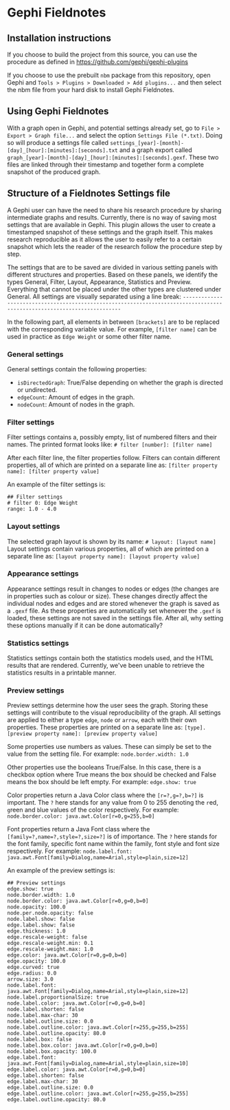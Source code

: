 # Gephi Fieldnotes

## Installation instructions

If you choose to build the project from this source, you can use the procedure as defined in https://github.com/gephi/gephi-plugins

If you choose to use the prebuilt `nbm` package from this repository, open Gephi and `Tools > Plugins > Downloaded > Add plugins...` and then select the nbm file from your hard disk to install Gephi Fieldnotes.

## Using Gephi Fieldnotes

With a graph open in Gephi, and potential settings already set, go to `File > Export > Graph file...` and select the option `Settings File (*.txt)`.
Doing so will produce a settings file called `settings_[year]-[month]-[day]_[hour]:[minutes]:[seconds].txt` and a graph export called `graph_[year]-[month]-[day]_[hour]:[minutes]:[seconds].gexf`.
These two files are linked through their timestamp and together form a complete snapshot of the produced graph.

## Structure of a Fieldnotes Settings file

A Gephi user can have the need to share his research procedure by sharing intermediate graphs and results.
Currently, there is no way of saving most settings that are available in Gephi.
This plugin allows the user to create a timestamped snapshot of these settings and the graph itself.
This makes research reproducible as it allows the user to easily refer to a certain snapshot which lets the reader of the research follow the procedure step by step.

The settings that are to be saved are divided in various setting panels with different structures and properties.
Based on these panels, we identify the types General, Filter, Layout, Appearance, Statistics and Preview.
Everything that cannot be placed under the other types are clustered under General.
All settings are visually separated using a line break:
`------------------------------------------------------------------------------------------------------------------------`

In the following part, all elements in between `[brackets]` are to be replaced with the corresponding variable value.
For example, `[filter name]` can be used in practice as `Edge Weight` or some other filter name.


### General settings
General settings contain the following properties:
- `isDirectedGraph`: True/False depending on whether the graph is directed or undirected.
- `edgeCount`: Amount of edges in the graph.
- `nodeCount`: Amount of nodes in the graph.

### Filter settings
Filter settings contains a, possibly empty, list of numbered filters and their names.
The printed format looks like:
`# filter [number]: [filter name]`

After each filter line, the filter properties follow.
Filters can contain different properties, all of which are printed on a separate line as:
`[filter property name]: [filter property value]`

An example of the filter settings is:
```
## Filter settings
# filter 0: Edge Weight
range: 1.0 - 4.0
```

### Layout settings
The selected graph layout is shown by its name:
`# layout: [layout name]`
Layout settings contain various properties, all of which are printed on a separate line as:
`[layout property name]: [layout property value]`

### Appearance settings
Appearance settings result in changes to nodes or edges (the changes are in properties such as colour or size).
These changes directly affect the individual nodes and edges and are stored whenever the graph is saved as a `.gexf` file.
As these properties are automatically set whenever the `.gexf` is loaded, these settings are not saved in the settings file.
After all, why setting these options manually if it can be done automatically?

### Statistics settings
Statistics settings contain both the statistics models used, and the HTML results that are rendered.
Currently, we've been unable to retrieve the statistics results in a printable manner.

### Preview settings
Preview settings determine how the user sees the graph.
Storing these settings will contribute to the visual reproducibility of the graph.
All settings are applied to either a type `edge`, `node` or `arrow`, each with their own properties.
These properties are printed on a separate line as:
`[type].[preview property name]: [preview property value]`

Some properties use numbers as values.
These can simply be set to the value from the setting file.
For example: `node.border.width: 1.0`

Other properties use the booleans True/False.
In this case, there is a checkbox option where True means the box should be checked and False means the box should be left empty.
For example: `edge.show: true`

Color properties return a Java Color class where the `[r=?,g=?,b=?]` is important.
The `?` here stands for any value from 0 to 255 denoting the `r`ed, `g`reen and `b`lue values of the color respectively.
For example: `node.border.color: java.awt.Color[r=0,g=255,b=0]`

Font properties return a Java Font class where the `[family=?,name=?,style=?,size=?]` is of importance.
The `?` here stands for the font family, specific font name within the family, font style and font size respectively.
For example: `node.label.font: java.awt.Font[family=Dialog,name=Arial,style=plain,size=12]`

An example of the preview settings is:
```
## Preview settings
edge.show: true
node.border.width: 1.0
node.border.color: java.awt.Color[r=0,g=0,b=0]
node.opacity: 100.0
node.per.node.opacity: false
node.label.show: false
edge.label.show: false
edge.thickness: 1.0
edge.rescale-weight: false
edge.rescale-weight.min: 0.1
edge.rescale-weight.max: 1.0
edge.color: java.awt.Color[r=0,g=0,b=0]
edge.opacity: 100.0
edge.curved: true
edge.radius: 0.0
arrow.size: 3.0
node.label.font: java.awt.Font[family=Dialog,name=Arial,style=plain,size=12]
node.label.proportionalSize: true
node.label.color: java.awt.Color[r=0,g=0,b=0]
node.label.shorten: false
node.label.max-char: 30
node.label.outline.size: 0.0
node.label.outline.color: java.awt.Color[r=255,g=255,b=255]
node.label.outline.opacity: 80.0
node.label.box: false
node.label.box.color: java.awt.Color[r=0,g=0,b=0]
node.label.box.opacity: 100.0
edge.label.font: java.awt.Font[family=Dialog,name=Arial,style=plain,size=10]
edge.label.color: java.awt.Color[r=0,g=0,b=0]
edge.label.shorten: false
edge.label.max-char: 30
edge.label.outline.size: 0.0
edge.label.outline.color: java.awt.Color[r=255,g=255,b=255]
edge.label.outline.opacity: 80.0
```
